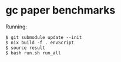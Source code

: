 # gc paper benchmarks

Running:
```
$ git submodule update --init
$ nix build -f . envScript
$ source result
$ bash run.sh run_all
```
